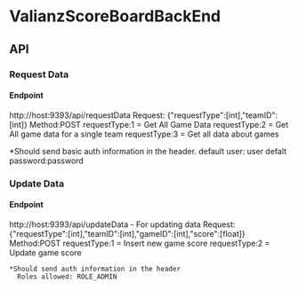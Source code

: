 # ValianzScoreBoardBackEnd
## API

### Request Data
#### Endpoint
  http://host:9393/api/requestData
   Request: {"requestType":[int],"teamID":[int]}
   Method:POST
   requestType:1 = Get All Game Data
   requestType:2 = Get All game data for a single team
   requestType:3 = Get all data about games
   
   *Should send basic auth information in the header.
      default user: user 
      defalt password:password
   
### Update Data
#### Endpoint
  http://host:9393/api/updateData - For updating data
    Request: {"requestType":[int],"teamID":[int],"gameID":[int],"score":[float]}
    Method:POST
    requestType:1 = Insert new game score
    requestType:2 = Update game score
    
    *Should send auth information in the header
      Roles allowed: ROLE_ADMIN
    
